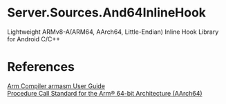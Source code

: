# Server.Sources.And64InlineHook
Lightweight ARMv8-A(ARM64, AArch64, Little-Endian) Inline Hook Library for Android C/C++   

# References
[Arm Compiler armasm User Guide](http://infocenter.arm.com/help/topic/com.arm.doc.100069_0610_00_en/pge1427898258836.html)   
[Procedure Call Standard for the Arm® 64-bit Architecture (AArch64)](https://github.com/ARM-software/abi-aa/blob/master/aapcs64/aapcs64.rst)   

